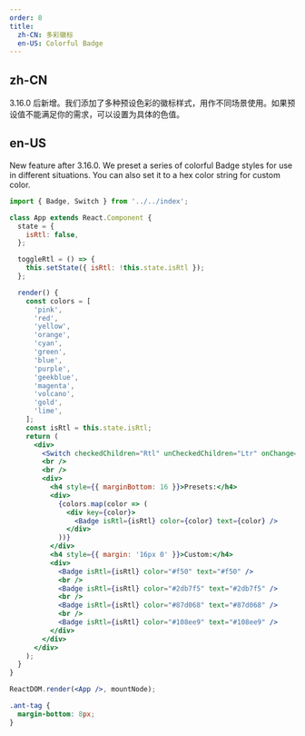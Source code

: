```yaml
---
order: 8
title:
  zh-CN: 多彩徽标
  en-US: Colorful Badge
---
```


## zh-CN

3.16.0 后新增。我们添加了多种预设色彩的徽标样式，用作不同场景使用。如果预设值不能满足你的需求，可以设置为具体的色值。

## en-US

New feature after 3.16.0. We preset a series of colorful Badge styles for use in different situations. You can also set it to a hex color string for custom color.

```jsx
import { Badge, Switch } from '../../index';

class App extends React.Component {
  state = {
    isRtl: false,
  };

  toggleRtl = () => {
    this.setState({ isRtl: !this.state.isRtl });
  };

  render() {
    const colors = [
      'pink',
      'red',
      'yellow',
      'orange',
      'cyan',
      'green',
      'blue',
      'purple',
      'geekblue',
      'magenta',
      'volcano',
      'gold',
      'lime',
    ];
    const isRtl = this.state.isRtl;
    return (
      <div>
        <Switch checkedChildren="Rtl" unCheckedChildren="Ltr" onChange={this.toggleRtl} />
        <br />
        <br />
        <div>
          <h4 style={{ marginBottom: 16 }}>Presets:</h4>
          <div>
            {colors.map(color => (
              <div key={color}>
                <Badge isRtl={isRtl} color={color} text={color} />
              </div>
            ))}
          </div>
          <h4 style={{ margin: '16px 0' }}>Custom:</h4>
          <div>
            <Badge isRtl={isRtl} color="#f50" text="#f50" />
            <br />
            <Badge isRtl={isRtl} color="#2db7f5" text="#2db7f5" />
            <br />
            <Badge isRtl={isRtl} color="#87d068" text="#87d068" />
            <br />
            <Badge isRtl={isRtl} color="#108ee9" text="#108ee9" />
          </div>
        </div>
      </div>
    );
  }
}

ReactDOM.render(<App />, mountNode);
```

```css
.ant-tag {
  margin-bottom: 8px;
}
```
